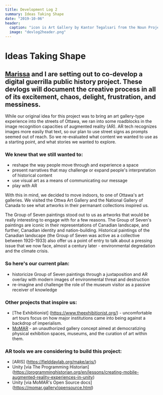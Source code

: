 ```yaml
---
title: Development Log 2
summary: Ideas Taking Shape
date: "2019-10-06" 
header:
  caption: "icon is Art Gallery by Kantor Tegalsari from the Noun Project"
  image: "devlog2header.png"
--- 
```

# Ideas Taking Shape 
## [Marissa](https://marissafoley.netlify.com/) and I are setting out to co-develop a digital guerrilla public history project. These devlogs will document the creative process in all of its excitement, chaos, delight, frustration, and messiness.  

While our original idea for this project was to bring an art gallery-type experience into the streets of Ottawa, we ran into some roadblocks in the image recognition capacities of augmented reality (AR). AR tech recognizes images more easily that text, so our plan to use street signs as prompts seemed out of reach. 
So we re-evaluated what content we wanted to use as a starting point, and what stories we wanted to explore. 

### We knew that we still wanted to: 
+ reshape the way people move through and experience a space 
+ present narratives that may challenge or expand people's interpretation of historical content 
+ use visual art as a means of communicating our message 
+ play with AR

With this in mind, we decided to move indoors, to one of Ottawa's art galleries. We visited the Ottwa Art Gallery and the National Gallery of Canada to see what artworks in their permanant collections inspired us. 

The Group of Seven paintings stood out to us as artworks that would be really interesting to engage with for a few reasons. The Group of Seven's paintings are iconic in their representations of Canadian landscape, and further, Canadian identity and nation-building. Historical paintings of the Canadian landscape (the Group of Seven was active as a collective between 1920-1933) also offer us a point of entry to talk about a pressing issue that we now face, almost a century later - environmental degredation and the climate crisis.  

### So here's our current plan:  
+ historicize Group of Seven paintings through a juxtaposition and AR overlay with modern images of environmental threat and destruction
+ re-imagine and challenge the role of the museum visitor as a passive receiver of knowledge

### Other projects that inspire us:
+ [The Exhibitionist] (https://www.theexhibitionist.org/) - uncomfortable art tours focus on how major institutions came into being against a backdrop of imperialism. 
+ [MoMAR](https://momar.gallery/exhibitions/werefromtheinternet.html) - an unauthorized gallery concept aimed at democratizing physical exhibition spaces, museums, and the curation of art within them.

### AR tools we are considering to build this project: 
+ [ARIS] (https://fielddaylab.org/make/aris/) 
+ Unity [via The Programming Historian] (https://programminghistorian.org/en/lessons/creating-mobile-augmented-reality-experiences-in-unity)
+ Unity [via MoMAR's Open Source docs] (https://momar.gallery/opensource.html)
